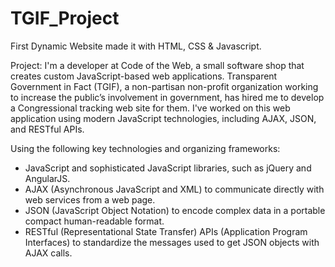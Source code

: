 # TGIF_Project
First Dynamic Website made it with HTML, CSS & Javascript.

Project: I'm a developer at Code of the Web, a small software shop that creates custom JavaScript-based web applications. Transparent Government in Fact (TGIF), a non-partisan non-profit organization working to increase the public’s involvement in government, has hired me to develop a Congressional tracking web site for them. I've worked on this web application using modern JavaScript technologies, including AJAX, JSON, and RESTful APIs.

Using the following key technologies and organizing frameworks:
- JavaScript and sophisticated JavaScript libraries, such as jQuery and AngularJS.
- AJAX (Asynchronous JavaScript and XML) to communicate directly with web services from a web page.
- JSON (JavaScript Object Notation) to encode complex data in a portable compact human-readable format.
- RESTful (Representational State Transfer) APIs (Application Program Interfaces) to standardize the messages used to get JSON objects with AJAX calls.
